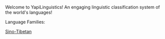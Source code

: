 Welcome to YapiLinguistics! An engaging linguistic classification system of the world's languages!

Language Families:

[Sino-Tibetan](https://yapilinguistics.com/Sino-Tibetan/)



